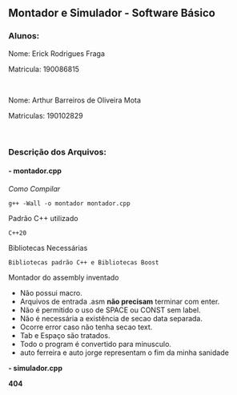 ## Montador e Simulador - Software Básico

### Alunos:

Nome: Erick Rodrigues Fraga

Matricula: 190086815

  
 

Nome: Arthur Barreiros de Oliveira Mota

Matriculas: 190102829

  
 

### Descrição dos Arquivos:

#### \- montador.cpp

_Como Compilar_

```plaintext
g++ -Wall -o montador montador.cpp
```

Padrão C++ utilizado

```plaintext
C++20
```

Bibliotecas Necessárias

```plaintext
Bibliotecas padrão C++ e Bibliotecas Boost 
```

Montador do assembly inventado

*   Não possui macro.
*   Arquivos de entrada .asm **não precisam** terminar com enter.
*   Não é permitido o uso de SPACE ou CONST sem label.
*   Não é necessária a existência de secao data separada.
*   Ocorre error caso não tenha secao text.
*   Tab e Espaço são tratados.
*   Todo o program é convertido para minusculo.
*   auto ferreira e auto jorge representam o fim da minha sanidade

**\- simulador.cpp**

**404**